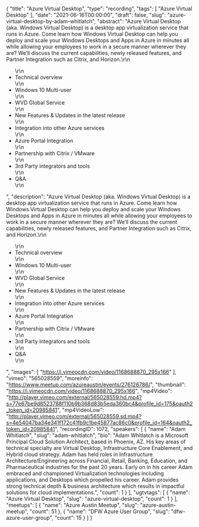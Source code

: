 {
  "title": "Azure Virtual Desktop",
  "type": "recording",
  "tags": [
    "Azure Virtual Desktop"
  ],
  "date": "2021-06-16T00:00:00",
  "draft": false,
  "slug": "azure-virtual-desktop-by-adam-whitlatch",
  "abstract": "Azure Virtual Desktop (aka. Windows Virtual Desktop) is a desktop app virtualization service that runs in Azure. Come learn how Windows Virtual Desktop can help you deploy and scale your Windows Desktops and Apps in Azure in minutes all while allowing your employees to work in a secure manner wherever they are? We’ll discuss the current capabilities, newly released features, and Partner Integration such as Citrix, and Horizon.\r\n<ul>\r\n<li>Technical overview</li>\r\n<li>Windows 10 Multi-user</li>\r\n<li>WVD Global Service</li>\r\n<li>New Features & Updates in the latest release</li>\r\n<li>Integration into other Azure services</li>\r\n<li>Azure Portal Integration</li>\r\n<li>Partnership with Citrix / VMware</li>\r\n<li>3rd Party integrators and tools</li>\r\n<li>Q&A</li>\r\n</ul>",
  "description": "Azure Virtual Desktop (aka. Windows Virtual Desktop) is a desktop app virtualization service that runs in Azure. Come learn how Windows Virtual Desktop can help you deploy and scale your Windows Desktops and Apps in Azure in minutes all while allowing your employees to work in a secure manner wherever they are? We’ll discuss the current capabilities, newly released features, and Partner Integration such as Citrix, and Horizon.\r\n<ul>\r\n<li>Technical overview</li>\r\n<li>Windows 10 Multi-user</li>\r\n<li>WVD Global Service</li>\r\n<li>New Features & Updates in the latest release</li>\r\n<li>Integration into other Azure services</li>\r\n<li>Azure Portal Integration</li>\r\n<li>Partnership with Citrix / VMware</li>\r\n<li>3rd Party integrators and tools</li>\r\n<li>Q&A</li>\r\n</ul>",
  "images": [
    "https://i.vimeocdn.com/video/1168688870_295x166"
  ],
  "vimeo": "565028559",
  "moreinfo": "https://www.meetup.com/azureaustin/events/276126786/",
  "thumbnail": "https://i.vimeocdn.com/video/1168688870_295x166",
  "mp4Video": "http://player.vimeo.com/external/565028559.hd.mp4?s=77e67be9d8523788f110b9b368d83b5eda360bc4&profile_id=175&oauth2_token_id=20985841",
  "mp4VideoLow": "http://player.vimeo.com/external/565028559.sd.mp4?s=4e54047ba34e341f172c41fb9c1be45877ac86c0&profile_id=164&oauth2_token_id=20985841",
  "recordingID": 1072,
  "speakers": [
    {
      "name": "Adam Whitlatch",
      "slug": "adam-whitlatch",
      "bio": "Adam Whitlatch is a Microsoft Principal Cloud Solution Architect, based in Phoenix, AZ. His key areas of technical specialty are Virtual Desktop, Infrastructure Core Enablement, and Hybrid cloud strategy. Adam has held roles in Infrastructure Architecture/Engineering across Financial, Retail, Banking, Education, and Pharmaceutical industries for the past 20 years. Early on in his career Adam embraced and championed Virtualization technologies including applications, and Desktops which propelled his career. Adam provides strong technical depth & business architecture which results in impactful solutions for cloud implementations.",
      "count": 1
    }
  ],
  "ugtvtags": [
    {
      "name": "Azure Virtual Desktop",
      "slug": "azure-virtual-desktop",
      "count": 1
    }
  ],
  "meetups": [
    {
      "name": "Azure Austin Meetup",
      "slug": "azure-austin-meetup",
      "count": 51
    },
    {
      "name": "DFW Azure User Group",
      "slug": "dfw-azure-user-group",
      "count": 15
    }
  ]
}